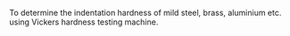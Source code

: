 To determine the indentation hardness of mild steel, brass, aluminium etc. using Vickers hardness testing machine.
